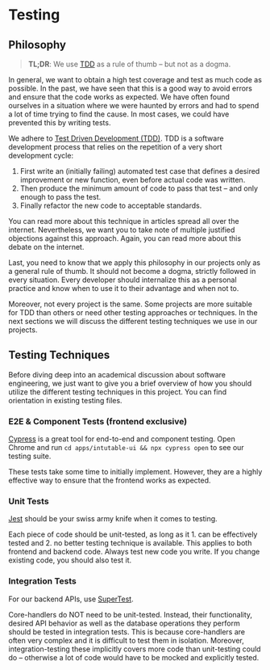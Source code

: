 # Testing

## Philosophy

> **TL;DR**: We use [TDD](https://en.wikipedia.org/wiki/Test-driven_development) as a rule of thumb – but not as a dogma.

In general, we want to obtain a high test coverage and test as much code as possible. In the past, we have seen that this is a good way to avoid errors and ensure that the code works as expected. We have often found ourselves in a situation where we were haunted by errors and had to spend a lot of time trying to find the cause. In most cases, we could have prevented this by writing tests.

We adhere to [Test Driven Development (TDD)](https://en.wikipedia.org/wiki/Test-driven_development). TDD is a software development process that relies on the repetition of a very short development cycle:
1. First write an (initially failing) automated test case that defines a desired improvement or new function, even before actual code was written.
2. Then produce the minimum amount of code to pass that test – and only enough to pass the test.
3. Finally refactor the new code to acceptable standards.

You can read more about this technique in articles spread all over the internet. Nevertheless, we want you to take note of multiple justified objections against this approach. Again, you can read more about this debate on the internet.

Last, you need to know that we apply this philosophy in our projects only as a general rule of thumb. It should not become a dogma, strictly followed in every situation. Every developer should internalize this as a personal practice and know when to use it to their advantage and when not to.

Moreover, not every project is the same. Some projects are more suitable for TDD than others or need other testing approaches or techniques. In the next sections we will discuss the different testing techniques we use in our projects.

## Testing Techniques

Before diving deep into an academical discussion about software engineering, we just want to give you a brief overview of how you should utilize the different testing techniques in this project. You can find orientation in existing testing files.

### E2E & Component Tests (frontend exclusive)

[Cypress](https://www.cypress.io) is a great tool for end-to-end and component testing. Open Chrome and run `cd apps/intutable-ui && npx cypress open` to see our testing suite.

These tests take some time to initially implement. However, they are a highly effective way to ensure that the frontend works as expected.

### Unit Tests

[Jest](https://jestjs.io) should be your swiss army knife when it comes to testing.

Each piece of code should be unit-tested, as long as it 1. can be effectively tested and 2. no better testing technique is available. This applies to both frontend and backend code. Always test new code you write. If you change existing code, you should also test it.

### Integration Tests

For our backend APIs, use [SuperTest](https://www.npmjs.com/package/supertest).

Core-handlers do NOT need to be unit-tested. Instead, their functionality, desired API behavior as well as the database operations they perform should be tested in integration tests. This is because core-handlers are often very complex and it is difficult to test them in isolation. Moreover, integration-testing these implicitly covers more code than unit-testing could do – otherwise a lot of code would have to be mocked and explicitly tested.